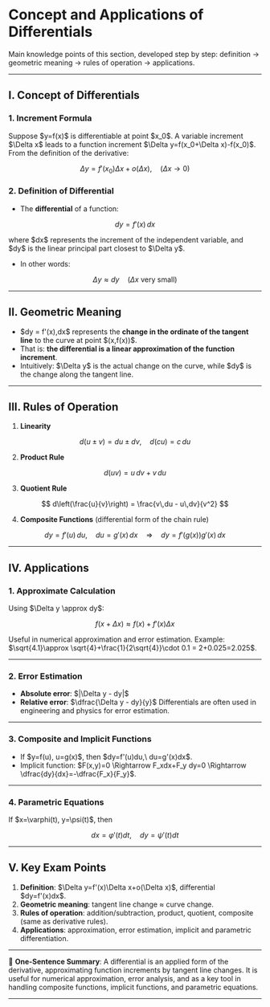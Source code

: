 

# Concept and Applications of Differentials

Main knowledge points of this section, developed step by step: definition → geometric meaning → rules of operation → applications.

---

## I. Concept of Differentials

### 1. Increment Formula

Suppose \$y=f(x)\$ is differentiable at point \$x\_0\$. A variable increment \$\Delta x\$ leads to a function increment \$\Delta y=f(x\_0+\Delta x)-f(x\_0)\$.
From the definition of the derivative:

$$
\Delta y = f'(x_0)\Delta x + o(\Delta x),\quad (\Delta x\to 0)
$$

### 2. Definition of Differential

* The **differential** of a function:

$$
dy = f'(x)\,dx
$$

where \$dx\$ represents the increment of the independent variable, and \$dy\$ is the linear principal part closest to \$\Delta y\$.

* In other words:

$$
\Delta y \approx dy \quad (\Delta x \text{ very small})
$$

---

## II. Geometric Meaning

* \$dy = f'(x),dx\$ represents the **change in the ordinate of the tangent line** to the curve at point \$(x,f(x))\$.
* That is: **the differential is a linear approximation of the function increment**.
* Intuitively: \$\Delta y\$ is the actual change on the curve, while \$dy\$ is the change along the tangent line.

---

## III. Rules of Operation

1. **Linearity**

$$
d(u\pm v) = du \pm dv, \quad d(cu)=c\,du
$$

2. **Product Rule**

$$
d(uv) = u\,dv + v\,du
$$

3. **Quotient Rule**

$$
d\left(\frac{u}{v}\right) = \frac{v\,du - u\,dv}{v^2}
$$

4. **Composite Functions** (differential form of the chain rule)

$$
dy = f'(u)\,du,\quad du=g'(x)\,dx \quad \Rightarrow\quad dy=f'(g(x))g'(x)\,dx
$$

---

## IV. Applications

### 1. Approximate Calculation

Using \$\Delta y \approx dy\$:

$$
f(x+\Delta x) \approx f(x) + f'(x)\Delta x
$$

Useful in numerical approximation and error estimation.
Example: \$\sqrt{4.1}\approx \sqrt{4}+\frac{1}{2\sqrt{4}}\cdot 0.1 = 2+0.025=2.025\$.

---

### 2. Error Estimation

* **Absolute error**: \$|\Delta y - dy|\$
* **Relative error**: \$\dfrac{\Delta y - dy}{y}\$
  Differentials are often used in engineering and physics for error estimation.

---

### 3. Composite and Implicit Functions

* If \$y=f(u), u=g(x)\$, then \$dy=f'(u)du,\ du=g'(x)dx\$.
* Implicit function: \$F(x,y)=0 \Rightarrow F\_xdx+F\_y dy=0 \Rightarrow \dfrac{dy}{dx}=-\dfrac{F\_x}{F\_y}\$.

---

### 4. Parametric Equations

If \$x=\varphi(t), y=\psi(t)\$, then

$$
dx = \varphi'(t)dt,\quad dy=\psi'(t)dt
$$

---

## V. Key Exam Points

1. **Definition**: \$\Delta y=f'(x)\Delta x+o(\Delta x)\$, differential \$dy=f'(x)dx\$.
2. **Geometric meaning**: tangent line change ≈ curve change.
3. **Rules of operation**: addition/subtraction, product, quotient, composite (same as derivative rules).
4. **Applications**: approximation, error estimation, implicit and parametric differentiation.

---

📌 **One-Sentence Summary**:
A differential is an applied form of the derivative, approximating function increments by tangent line changes. It is useful for numerical approximation, error analysis, and as a key tool in handling composite functions, implicit functions, and parametric equations.

---

